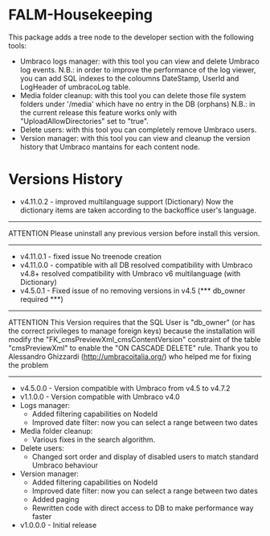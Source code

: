 FALM-Housekeeping
=================
This package adds a tree node to the developer section with the following tools:
- Umbraco logs manager: with this tool you can view and delete Umbraco log events.
N.B.: in order to improve the performance of the log viewer, you can add SQL indexes to the coloumns DateStamp, UserId and LogHeader of umbracoLog table.
- Media folder cleanup: with this tool you can delete those file system folders under '/media' which have no entry in the DB (orphans)
N.B.: in the current release this feature works only with "UploadAllowDirectories" set to "true".
- Delete users: with this tool you can completely remove Umbraco users.
- Version manager: with this tool you can view and cleanup the version history that Umbraco mantains for each content node.

Versions History
=================
- v4.11.0.2 - improved multilanguage support (Dictionary)
Now the dictionary items are taken according to the backoffice user's language.
********************************************************************************************************************
ATTENTION
Please uninstall any previous version before install this version.
********************************************************************************************************************
- v4.11.0.1 - fixed issue
No treenode creation
- v4.11.0.0 - compatible with all DB
resolved compatibility with Umbraco v4.8+ 
resolved compatibility with Umbraco v6
multilanguage (with Dictionary)
- v4.5.0.1 - Fixed issue of no removing versions in v4.5 (*** db_owner required ***)
********************************************************************************************************************
ATTENTION
This Version requires that the SQL User is "db_owner" (or has the correct privileges to manage foreign keys) because the installation will modify the "FK_cmsPreviewXml_cmsContentVersion" constraint of the table "cmsPreviewXml" to enable the "ON CASCADE DELETE" rule.
Thank you to Alessandro Ghizzardi (http://umbracoitalia.org/) who helped me for fixing the problem
********************************************************************************************************************
- v4.5.0.0 - Version compatible with Umbraco from v4.5 to v4.7.2
- v1.1.0.0 - Version compatible with Umbraco v4.0 
- Logs manager: 
     - Added filtering capabilities on NodeId
     - Improved date filter: now you can select a range between two dates
- Media folder cleanup:
     - Various fixes in the search algorithm.
- Delete users:
     - Changed sort order and display of disabled users to match standard Umbraco behaviour
- Version manager:
     - Added filtering capabilities on NodeId
     - Improved date filter: now you can select a range between two dates
     - Added paging
     - Rewritten code with direct access to DB to make performance way faster
- v1.0.0.0 - Initial release
